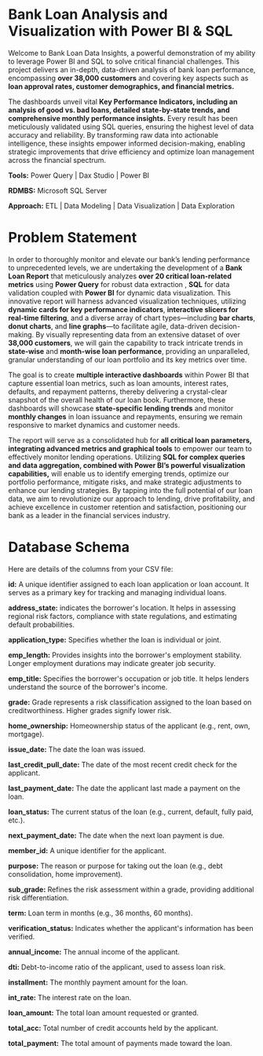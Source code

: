 # Bank Loan Analysis and Visualization with Power BI & SQL

Welcome to Bank Loan Data Insights, a powerful demonstration of my ability to leverage Power BI and SQL to solve critical financial challenges. This project delivers an in-depth, data-driven analysis of bank loan performance, encompassing **over 38,000 customers** and covering key aspects such as **loan approval rates, customer demographics, and financial metrics.**

The dashboards unveil vital **Key Performance Indicators, including an analysis of good vs. bad loans, detailed state-by-state trends, and comprehensive monthly performance insights.** Every result has been meticulously validated using SQL queries, ensuring the highest level of data accuracy and reliability. By transforming raw data into actionable intelligence, these insights empower informed decision-making, enabling strategic improvements that drive efficiency and optimize loan management across the financial spectrum.

**Tools:** Power Query | Dax Studio | Power BI

**RDMBS:** Microsoft SQL Server

**Approach:** ETL | Data Modeling | Data Visualization | Data Exploration  

# Problem Statement

In order to thoroughly monitor and elevate our bank’s lending performance to unprecedented levels, we are undertaking the development of a **Bank Loan Report** that meticulously analyzes **over 20 critical loan-related metrics** using **Power Query** for robust data extraction , **SQL** for data validation coupled with **Power BI** for dynamic data visualization. This innovative report will harness advanced visualization techniques, utilizing **dynamic cards for key performance indicators**, **interactive slicers for real-time filtering**, and a diverse array of chart types—including **bar charts**, **donut charts**, and **line graphs**—to facilitate agile, data-driven decision-making. By visually representing data from an extensive dataset of over **38,000 customers**, we will gain the capability to track intricate trends in **state-wise** and **month-wise loan performance**, providing an unparalleled, granular understanding of our loan portfolio and its key metrics over time.

The goal is to create **multiple interactive dashboards** within Power BI that capture essential loan metrics, such as loan amounts, interest rates, defaults, and repayment patterns, thereby delivering a crystal-clear snapshot of the overall health of our loan book. Furthermore, these dashboards will showcase **state-specific lending trends** and monitor **monthly changes** in loan issuance and repayments, ensuring we remain responsive to market dynamics and customer needs.

The report will serve as a consolidated hub for **all critical loan parameters, integrating advanced metrics and graphical tools** to empower our team to effectively monitor lending operations. Utilizing **SQL for complex queries and data aggregation, combined with Power BI’s powerful visualization capabilities,** will enable us to identify emerging trends, optimize our portfolio performance, mitigate risks, and make strategic adjustments to enhance our lending strategies. By tapping into the full potential of our loan data, we aim to revolutionize our approach to lending, drive profitability, and achieve excellence in customer retention and satisfaction, positioning our bank as a leader in the financial services industry.

# Database Schema

Here are details of the columns from your CSV file:

**id:** A  unique identifier assigned to each loan application or loan account. It serves as a primary key for tracking and managing individual loans.

**address_state:** indicates the borrower's location. It helps in assessing regional risk factors, compliance with state regulations, and estimating default probabilities.

**application_type:** Specifies whether the loan is individual or joint.

**emp_length:** Provides insights into the borrower's employment stability. Longer employment durations may indicate greater job security.

**emp_title:** Specifies the borrower's occupation or job title. It helps lenders understand the source of the borrower's income.

**grade:** Grade represents a risk classification assigned to the loan based on creditworthiness. Higher grades signify lower risk.

**home_ownership:** Homeownership status of the applicant (e.g., rent, own, mortgage).

**issue_date:** The date the loan was issued.

**last_credit_pull_date:** The date of the most recent credit check for the applicant.

**last_payment_date:** The date the applicant last made a payment on the loan.

**loan_status:** The current status of the loan (e.g., current, default, fully paid, etc.).

**next_payment_date:** The date when the next loan payment is due.

**member_id:** A unique identifier for the applicant.

**purpose:** The reason or purpose for taking out the loan (e.g., debt consolidation, home improvement).

**sub_grade:** Refines the risk assessment within a grade, providing additional risk differentiation.

**term:** Loan term in months (e.g., 36 months, 60 months).

**verification_status:** Indicates whether the applicant's information has been verified.

**annual_income:** The annual income of the applicant.

**dti:** Debt-to-income ratio of the applicant, used to assess loan risk.

**installment:** The monthly payment amount for the loan.

**int_rate:** The interest rate on the loan.

**loan_amount:** The total loan amount requested or granted.

**total_acc:** Total number of credit accounts held by the applicant.

**total_payment:** The total amount of payments made toward the loan.
